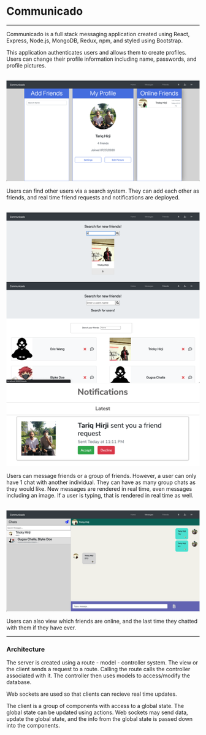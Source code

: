 <h1>Communicado</h1>

<hr>

Communicado is a full stack messaging application created using
React, Express, Node.js, MongoDB, Redux, npm, and styled using Bootstrap.

This application authenticates users and allows them to create profiles.
Users can change their profile information including name, passwords,
and profile pictures.

<br>
<img src='./screenshots/homepage.png'></img>
<br>

Users can find other users via a search system.
They can add each other as friends, and real time friend requests and
notifications are deployed. 

<br>
<img src ='./screenshots/addFriend.png'></img>
<br>
<img src ='./screenshots/friendspage.png'></img>
<br>
<img src ='./screenshots/friendRequest.png'></img>
<br>

Users can message friends or a group of friends.
However, a user can only have 1 chat with another individual.
They can have as many group chats as they would like.
New messages are rendered in real time, even messages including an image.
If a user is typing, that is rendered in real time as well. 

<br>
<img src ='./screenshots/messagespage.png'></img>
<br>

Users can also view which friends are online, and the last time
they chatted with them if they have ever.

<hr>

<h3>Architecture</h3>
The server is created using a route - model - controller system.
The view or the client sends a request to a route.
Calling the route calls the controller associated with it.
The controller then uses models to access/modify the database.

Web sockets are used so that clients can recieve real time updates.

The client is a group of components with access to a global state.
The global state can be updated using actions.
Web sockets may send data, update the global state, and the info
from the global state is passed down into the components.
